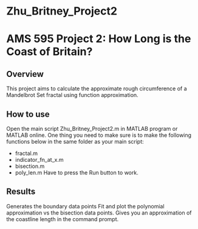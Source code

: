 # Zhu_Britney_Project2

# AMS 595 Project 2: How Long is the Coast of Britain?
## Overview
This project aims to calculate the approximate rough circumference of a Mandelbrot Set fractal using function approximation.

## How to use
Open the main script Zhu_Britney_Project2.m in MATLAB program or MATLAB online.
One thing you need to make sure is to make the following functions below in the same folder as your main script:
- fractal.m
- indicator_fn_at_x.m
- bisection.m
- poly_len.m
Have to press the Run button to work. 

## Results
Generates the boundary data points
Fit and plot the polynomial approximation vs the bisection data points.
Gives you an approximation of the coastline length in the command prompt.
